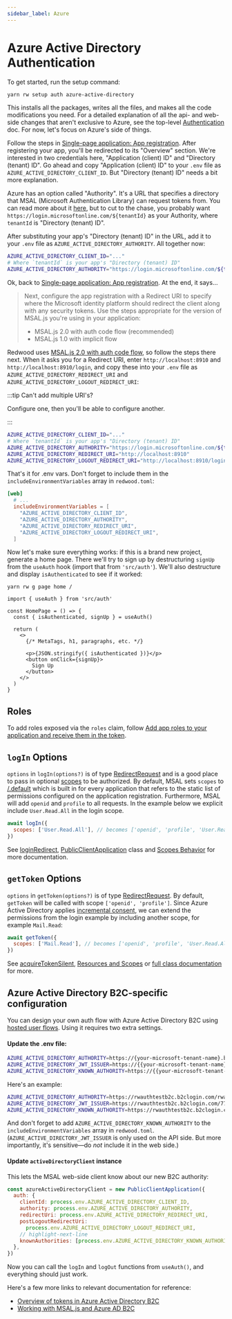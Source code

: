 ```yaml
---
sidebar_label: Azure
---
```


# Azure Active Directory Authentication

To get started, run the setup command:

```bash
yarn rw setup auth azure-active-directory
```

This installs all the packages, writes all the files, and makes all the code
modifications you need. For a detailed explanation of all the api- and web-side
changes that aren't exclusive to Azure, see the top-level
[Authentication](../authentication.md) doc. For now, let's focus on Azure's
side of things.

Follow the steps in [Single-page application: App registration](https://docs.microsoft.com/en-us/azure/active-directory/develop/scenario-spa-app-registration).
After registering your app, you'll be redirected to its "Overview" section.
We're interested in two credentials here, "Application (client) ID" and "Directory (tenant) ID".
Go ahead and copy "Application (client) ID" to your `.env` file as `AZURE_ACTIVE_DIRECTORY_CLIENT_ID`.
But "Directory (tenant) ID" needs a bit more explanation.

Azure has an option called "Authority". It's a URL that specifies a directory that MSAL (Microsoft Authentication Library) can request tokens from.
You can read more about it [here](https://docs.microsoft.com/en-us/azure/active-directory/develop/msal-client-application-configuration#authority),
but to cut to the chase, you probably want `https://login.microsoftonline.com/${tenantId}` as your Authority, where `tenantId` is "Directory (tenant) ID".

After substituting your app's "Directory (tenant) ID" in the URL, add it to your `.env` file as `AZURE_ACTIVE_DIRECTORY_AUTHORITY`.
All together now:

```bash title=".env"
AZURE_ACTIVE_DIRECTORY_CLIENT_ID="..."
# Where `tenantId` is your app's "Directory (tenant) ID"
AZURE_ACTIVE_DIRECTORY_AUTHORITY="https://login.microsoftonline.com/${tenantId}"
```

Ok, back to [Single-page application: App registration](https://docs.microsoft.com/en-us/azure/active-directory/develop/scenario-spa-app-registration).
At the end, it says...

> Next, configure the app registration with a Redirect URI to specify where the Microsoft identity platform should redirect the client along with any security tokens.
> Use the steps appropriate for the version of MSAL.js you're using in your application:
>
> - MSAL.js 2.0 with auth code flow (recommended)
> - MSAL.js 1.0 with implicit flow

Redwood uses [MSAL.js 2.0 with auth code flow](https://learn.microsoft.com/en-us/azure/active-directory/develop/scenario-spa-app-registration#redirect-uri-msaljs-20-with-auth-code-flow), so follow the steps there next.
When it asks you for a Redirect URI, enter `http://localhost:8910` and `http://localhost:8910/login`, and copy these into your `.env` file as `AZURE_ACTIVE_DIRECTORY_REDIRECT_URI` and `AZURE_ACTIVE_DIRECTORY_LOGOUT_REDIRECT_URI`:

:::tip Can't add multiple URI's?

Configure one, then you'll be able to configure another.

:::

```bash title=".env"
AZURE_ACTIVE_DIRECTORY_CLIENT_ID="..."
# Where `tenantId` is your app's "Directory (tenant) ID"
AZURE_ACTIVE_DIRECTORY_AUTHORITY="https://login.microsoftonline.com/${tenantId}"
AZURE_ACTIVE_DIRECTORY_REDIRECT_URI="http://localhost:8910"
AZURE_ACTIVE_DIRECTORY_LOGOUT_REDIRECT_URI="http://localhost:8910/login"
```

That's it for .env vars. Don't forget to include them in the `includeEnvironmentVariables` array in `redwood.toml`:

```toml title="redwood.toml"
[web]
  # ...
  includeEnvironmentVariables = [
    "AZURE_ACTIVE_DIRECTORY_CLIENT_ID",
    "AZURE_ACTIVE_DIRECTORY_AUTHORITY",
    "AZURE_ACTIVE_DIRECTORY_REDIRECT_URI",
    "AZURE_ACTIVE_DIRECTORY_LOGOUT_REDIRECT_URI",
  ]
```

Now let's make sure everything works: if this is a brand new project, generate
a home page. There we'll try to sign up by destructuring `signUp` from the
`useAuth` hook (import that from `'src/auth'`). We'll also destructure and
display `isAuthenticated` to see if it worked:

```
yarn rw g page home /
```

```tsx title="web/src/pages/HomePage.tsx"
import { useAuth } from 'src/auth'

const HomePage = () => {
  const { isAuthenticated, signUp } = useAuth()

  return (
    <>
      {/* MetaTags, h1, paragraphs, etc. */}

      <p>{JSON.stringify({ isAuthenticated })}</p>
      <button onClick={signUp}>
        Sign Up
      </button>
    </>
  )
}
```

## Roles

To add roles exposed via the `roles` claim, follow [Add app roles to your application and receive them in the token](https://docs.microsoft.com/en-us/azure/active-directory/develop/howto-add-app-roles-in-azure-ad-apps).

## `logIn` Options

`options` in `logIn(options?)` is of type [RedirectRequest](https://azuread.github.io/microsoft-authentication-library-for-js/ref/modules/_azure_msal_browser.html#redirectrequest) and is a good place to pass in optional [scopes](https://docs.microsoft.com/en-us/graph/permissions-reference#user-permissions) to be authorized.
By default, MSAL sets `scopes` to [/.default](https://docs.microsoft.com/en-us/azure/active-directory/develop/v2-permissions-and-consent#the-default-scope) which is built in for every application that refers to the static list of permissions configured on the application registration. Furthermore, MSAL will add `openid` and `profile` to all requests. In the example below we explicit include `User.Read.All` in the login scope.

```jsx
await logIn({
  scopes: ['User.Read.All'], // becomes ['openid', 'profile', 'User.Read.All']
})
```

See [loginRedirect](https://azuread.github.io/microsoft-authentication-library-for-js/ref/classes/_azure_msal_browser.publicclientapplication.html#loginredirect), [PublicClientApplication](https://azuread.github.io/microsoft-authentication-library-for-js/ref/classes/_azure_msal_browser.publicclientapplication.html) class and [Scopes Behavior](https://github.com/AzureAD/microsoft-authentication-library-for-js/blob/dev/lib/msal-core/docs/scopes.md#scopes-behavior) for more documentation.

## `getToken` Options

`options` in `getToken(options?)` is of type [RedirectRequest](https://azuread.github.io/microsoft-authentication-library-for-js/ref/modules/_azure_msal_browser.html#redirectrequest).
By default, `getToken` will be called with scope `['openid', 'profile']`.
Since Azure Active Directory applies [incremental consent](https://github.com/AzureAD/microsoft-authentication-library-for-js/blob/dev/lib/msal-browser/docs/resources-and-scopes.md#dynamic-scopes-and-incremental-consent), we can extend the permissions from the login example by including another scope, for example `Mail.Read`:

```js
await getToken({
  scopes: ['Mail.Read'], // becomes ['openid', 'profile', 'User.Read.All', 'Mail.Read']
})
```

See [acquireTokenSilent](https://azuread.github.io/microsoft-authentication-library-for-js/ref/classes/_azure_msal_browser.publicclientapplication.html#acquiretokensilent), [Resources and Scopes](https://github.com/AzureAD/microsoft-authentication-library-for-js/blob/dev/lib/msal-browser/docs/resources-and-scopes.md#resources-and-scopes) or [full class documentation](https://pub.dev/documentation/msal_js/latest/msal_js/PublicClientApplication-class.html#constructors) for more.

## Azure Active Directory B2C-specific configuration

You can design your own auth flow with Azure Active Directory B2C using [hosted user flows](https://docs.microsoft.com/en-us/azure/active-directory-b2c/add-sign-up-and-sign-in-policy?pivots=b2c-user-flow).
Using it requires two extra settings.

#### Update the .env file:

```bash title=".env"
AZURE_ACTIVE_DIRECTORY_AUTHORITY=https://{your-microsoft-tenant-name}.b2clogin.com/{{your-microsoft-tenant-name}}.onmicrosoft.com/{{your-microsoft-user-flow-id}}
AZURE_ACTIVE_DIRECTORY_JWT_ISSUER=https://{{your-microsoft-tenant-name}}.b2clogin.com/{{your-microsoft-tenant-id}}/v2.0/
AZURE_ACTIVE_DIRECTORY_KNOWN_AUTHORITY=https://{{your-microsoft-tenant-name}}.b2clogin.com
```

Here's an example:

```bash title=".env.example"
AZURE_ACTIVE_DIRECTORY_AUTHORITY=https://rwauthtestb2c.b2clogin.com/rwauthtestb2c.onmicrosoft.com/B2C_1_signupsignin1
AZURE_ACTIVE_DIRECTORY_JWT_ISSUER=https://rwauthtestb2c.b2clogin.com/775527ef-8a37-4307-8b3d-cc311f58d922/v2.0/
AZURE_ACTIVE_DIRECTORY_KNOWN_AUTHORITY=https://rwauthtestb2c.b2clogin.com
```

And don't forget to add `AZURE_ACTIVE_DIRECTORY_KNOWN_AUTHORITY` to the `includeEnvironmentVariables` array in `redwood.toml`.
(`AZURE_ACTIVE_DIRECTORY_JWT_ISSUER` is only used on the API side. But more importantly, it's sensitive—do *not* include it in the web side.)

#### Update `activeDirectoryClient` instance

This lets the MSAL web-side client know about our new B2C authority:

```jsx title="web/src/auth.{js,ts}"
const azureActiveDirectoryClient = new PublicClientApplication({
  auth: {
    clientId: process.env.AZURE_ACTIVE_DIRECTORY_CLIENT_ID,
    authority: process.env.AZURE_ACTIVE_DIRECTORY_AUTHORITY,
    redirectUri: process.env.AZURE_ACTIVE_DIRECTORY_REDIRECT_URI,
    postLogoutRedirectUri:
      process.env.AZURE_ACTIVE_DIRECTORY_LOGOUT_REDIRECT_URI,
    // highlight-next-line
    knownAuthorities: [process.env.AZURE_ACTIVE_DIRECTORY_KNOWN_AUTHORITY]
  },
})
```

Now you can call the `logIn` and `logOut` functions from `useAuth()`, and everything should just work.

Here's a few more links to relevant documentation for reference:
- [Overview of tokens in Azure Active Directory B2C](https://docs.microsoft.com/en-us/azure/active-directory-b2c/tokens-overview)
- [Working with MSAL.js and Azure AD B2C](https://github.com/AzureAD/microsoft-authentication-library-for-js/blob/dev/lib/msal-browser/docs/working-with-b2c.md)
